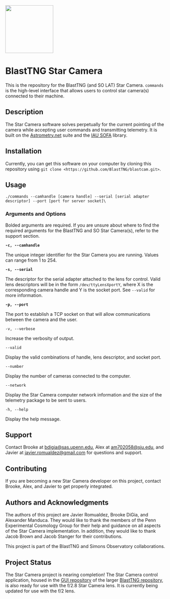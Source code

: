 <img src="https://avatars0.githubusercontent.com/u/13680500?s=280&v=4" width="150">

BlastTNG Star Camera
====================

This is the repository for the BlastTNG (and SO LAT) Star Camera. `commands` is the high-level interface that allows users to control star camera(s) connected to their machine.

Description
-----------

The Star Camera software solves perpetually for the current pointing of the camera while accepting user commands and transmitting telemetry. It is built on the [Astrometry.net](https://arxiv.org/abs/0910.2233) suite and the [IAU SOFA](http://www.iausofa.org/) library.

Installation
------------

Currently, you can get this software on your computer by cloning this repository using `git clone <https://github.com/BlastTNG/blastcam.git>`.

Usage
-----

`./commands --camhandle [camera handle] --serial [serial adapter descriptor] --port [port for server socket]\`

### Arguments and Options

Bolded arguments are required. If you are unsure about where to find the required arguments for the BlastTNG and SO Star Camera(s), refer to the support section.

**`-c, --camhandle`**

The unique integer identifier for the Star Camera you are running. Values can range from 1 to 254.

**`-s, --serial`**

The descriptor for the serial adapter attached to the lens for control. Valid lens descriptors will be in the form `/dev/ttyLensXportY`, where X is the corresponding camera handle and Y is the socket port. See `--valid` for more information.

**`-p, --port`**

The port to establish a TCP socket on that will allow communications between the camera and the user.

`-v, --verbose`

Increase the verbosity of output. 

`--valid`

Display the valid combinations of handle, lens descriptor, and socket port.

`--number`

Display the number of cameras connected to the computer.

`--network`

Display the Star Camera computer network information and the size of the telemetry package to be sent to users.

`-h, --help`

Display the help message.

Support
-------

Contact Brooke at [bdigia@sas.upenn.edu](mailto:bdigia@sas.upenn.edu), Alex at [am702058@sju.edu](mailto:am702058@sju.edu), and Javier at [javier.romualdez@gmail.com](mailto:javier.romualdez@gmail.com) for questions and support.

Contributing
------------

If you are becoming a new Star Camera developer on this project, contact Brooke, Alex, and Javier to get properly integrated.

Authors and Acknowledgments
---------------------------

The authors of this project are Javier Romualdez, Brooke DiGia, and Alexander Manduca. They would like to thank the members of the Penn Experimental Cosmology Group for their help and guidance on all aspects of the Star Camera implementation. In addition, they would like to thank Jacob Brown and Jacob Stanger for their contributions.  

This project is part of the BlastTNG and Simons Observatory collaborations.

Project Status
--------------

The Star Camera project is nearing completion! The Star Camera control application, housed in the [GUI repository](https://github.com/BlastTNG/GUI) of the larger [BlastTNG repository](https://github.com/BlastTNG), is also ready for use with the f/2.8 Star Camera lens. It is currently being updated for use with the f/2 lens.



